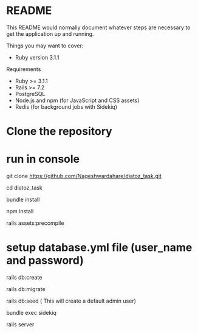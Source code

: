 # README

This README would normally document whatever steps are necessary to get the
application up and running.

Things you may want to cover:

* Ruby version
    3.1.1

Requirements

- Ruby >= 3.1.1
- Rails >= 7.2
- PostgreSQL
- Node.js and npm (for JavaScript and CSS assets)
- Redis (for background jobs with Sidekiq)

# Clone the repository

# run in console
git clone https://github.com/Nageshwardahare/diatoz_task.git

cd diatoz_task

bundle install

npm install

rails assets:precompile

# setup database.yml file (user_name and password)

rails db:create

rails db:migrate

rails db:seed     ( This will create a default admin user)

bundle exec sidekiq

rails server



